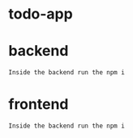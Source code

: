 # todo-app
  # backend
    Inside the backend run the npm i
  # frontend
    Inside the backend run the npm i
